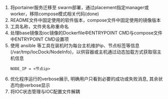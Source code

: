 1. 将portainer服务迁移至 swarm部署，通过placement指定manager或worker，移除compose模式相关代码(done)
2. README文件中固定使用的软件版本，compose文件中固定使用的镜像版本
3. 工具名称，文件夹名称重命名
4. 处理base镜像及ioc镜像的Dockerfile中ENTRYPOINT CMD与compose文件中ENTRYPOINT CMD设置项
5. 使用 ansible 等工具在装机时为每台主机维护ip、节点标签等信息(/var/tmp/IocDock/NodeInfo)，以供容器或主机通过动态加载方式获取宿主机信息
   ```text
   NODE_IP = <节点ip>
   
6. 优化程序运行的verbose展示, 明确用户只看到必要的成功或失败消息, 其余状态均由verbose显示
7. 将IOC状态管理与IOC配置文件解耦